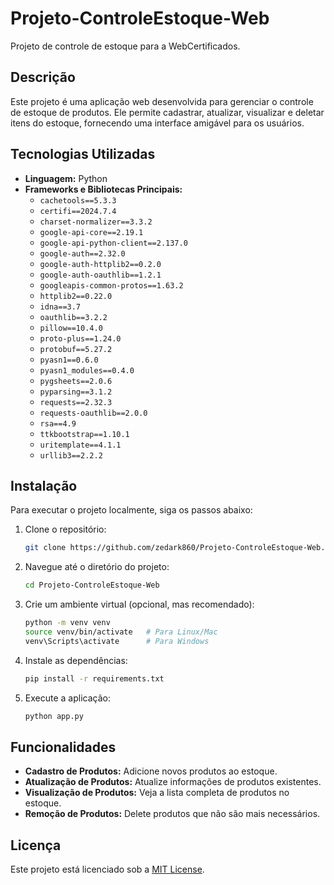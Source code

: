 # Projeto-ControleEstoque-Web

Projeto de controle de estoque para a WebCertificados.

## Descrição

Este projeto é uma aplicação web desenvolvida para gerenciar o controle de estoque de produtos. Ele permite cadastrar, atualizar, visualizar e deletar itens do estoque, fornecendo uma interface amigável para os usuários.

## Tecnologias Utilizadas

- **Linguagem:** Python
- **Frameworks e Bibliotecas Principais:**
  - `cachetools==5.3.3`
  - `certifi==2024.7.4`
  - `charset-normalizer==3.3.2`
  - `google-api-core==2.19.1`
  - `google-api-python-client==2.137.0`
  - `google-auth==2.32.0`
  - `google-auth-httplib2==0.2.0`
  - `google-auth-oauthlib==1.2.1`
  - `googleapis-common-protos==1.63.2`
  - `httplib2==0.22.0`
  - `idna==3.7`
  - `oauthlib==3.2.2`
  - `pillow==10.4.0`
  - `proto-plus==1.24.0`
  - `protobuf==5.27.2`
  - `pyasn1==0.6.0`
  - `pyasn1_modules==0.4.0`
  - `pygsheets==2.0.6`
  - `pyparsing==3.1.2`
  - `requests==2.32.3`
  - `requests-oauthlib==2.0.0`
  - `rsa==4.9`
  - `ttkbootstrap==1.10.1`
  - `uritemplate==4.1.1`
  - `urllib3==2.2.2`

## Instalação

Para executar o projeto localmente, siga os passos abaixo:

1. Clone o repositório:
    ```bash
    git clone https://github.com/zedark860/Projeto-ControleEstoque-Web.git
    ```

2. Navegue até o diretório do projeto:
    ```bash
    cd Projeto-ControleEstoque-Web
    ```

3. Crie um ambiente virtual (opcional, mas recomendado):
    ```bash
    python -m venv venv
    source venv/bin/activate   # Para Linux/Mac
    venv\Scripts\activate      # Para Windows
    ```

4. Instale as dependências:
    ```bash
    pip install -r requirements.txt
    ```

5. Execute a aplicação:
    ```bash
    python app.py
    ```

## Funcionalidades

- **Cadastro de Produtos:** Adicione novos produtos ao estoque.
- **Atualização de Produtos:** Atualize informações de produtos existentes.
- **Visualização de Produtos:** Veja a lista completa de produtos no estoque.
- **Remoção de Produtos:** Delete produtos que não são mais necessários.

## Licença

Este projeto está licenciado sob a [MIT License](LICENSE).
